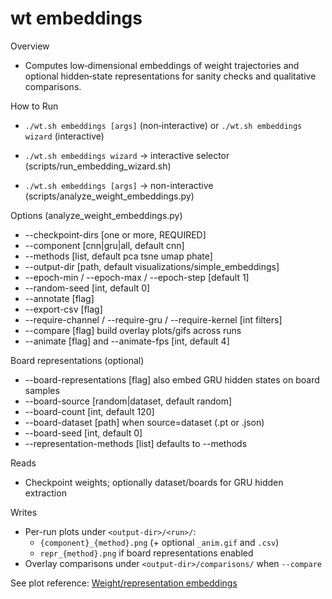 # wt embeddings

Overview
- Computes low‑dimensional embeddings of weight trajectories and optional hidden‑state representations for sanity checks and qualitative comparisons.

How to Run
- `./wt.sh embeddings [args]` (non‑interactive) or `./wt.sh embeddings wizard` (interactive)

- `./wt.sh embeddings wizard` → interactive selector (scripts/run_embedding_wizard.sh)
- `./wt.sh embeddings [args]` → non-interactive (scripts/analyze_weight_embeddings.py)

Options (analyze_weight_embeddings.py)
- --checkpoint-dirs [one or more, REQUIRED]
- --component [cnn|gru|all, default cnn]
- --methods [list, default pca tsne umap phate]
- --output-dir [path, default visualizations/simple_embeddings]
- --epoch-min / --epoch-max / --epoch-step [default 1]
- --random-seed [int, default 0]
- --annotate [flag]
- --export-csv [flag]
- --require-channel / --require-gru / --require-kernel [int filters]
- --compare [flag] build overlay plots/gifs across runs
- --animate [flag] and --animate-fps [int, default 4]

Board representations (optional)
- --board-representations [flag] also embed GRU hidden states on board samples
- --board-source [random|dataset, default random]
- --board-count [int, default 120]
- --board-dataset [path] when source=dataset (.pt or .json)
- --board-seed [int, default 0]
- --representation-methods [list] defaults to --methods

Reads
- Checkpoint weights; optionally dataset/boards for GRU hidden extraction

Writes
- Per-run plots under `<output-dir>/<run>/`:
  - `{component}_{method}.png` (+ optional `_anim.gif` and `.csv`)
  - `repr_{method}.png` if board representations enabled
- Overlay comparisons under `<output-dir>/comparisons/` when `--compare`

See plot reference: [Weight/representation embeddings](../plots/embeddings_weights.md)
